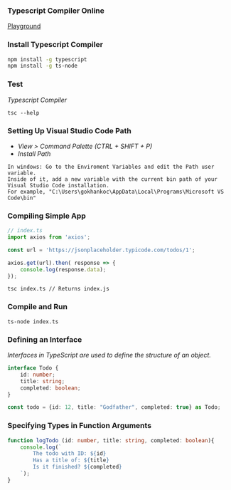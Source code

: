### Typescript Compiler Online
<a href="https://www.typescriptlang.org/play" onclick="return ! window.open(this.href);">Playground</a>

### Install Typescript Compiler
```bash
npm install -g typescript 
npm install -g ts-node
```

### Test
_Typescript Compiler_
```
tsc --help
```

### Setting Up Visual Studio Code Path
* _View > Command Palette (CTRL + SHIFT + P)_
* _Install Path_

```
In windows: Go to the Enviroment Variables and edit the Path user variable. 
Inside of it, add a new variable with the current bin path of your Visual Studio Code installation. 
For example, "C:\Users\gokhankoc\AppData\Local\Programs\Microsoft VS Code\bin"
```

### Compiling Simple App
```ts
// index.ts
import axios from 'axios';

const url = 'https://jsonplaceholder.typicode.com/todos/1';

axios.get(url).then( response => {
    console.log(response.data);
});
```
```
tsc index.ts // Returns index.js
```

### Compile and Run
```
ts-node index.ts
```

### Defining an Interface
_Interfaces in TypeScript are used to define the structure of an object._
```ts
interface Todo {
    id: number;
    title: string;
    completed: boolean;
}

const todo = {id: 12, title: "Godfather", completed: true} as Todo;
```

### Specifying Types in Function Arguments
```ts
function logTodo (id: number, title: string, completed: boolean){
    console.log(`
        The todo with ID: ${id}
        Has a title of: ${title}
        Is it finished? ${completed}
    `); 
}
```